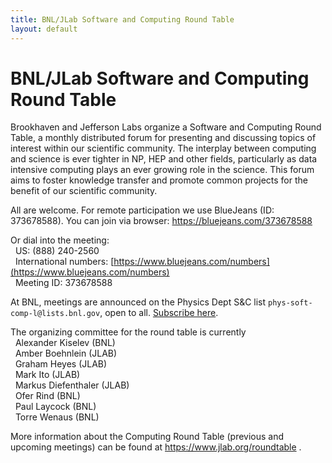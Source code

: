 ```yaml
---
title: BNL/JLab Software and Computing Round Table
layout: default
---
```


# BNL/JLab Software and Computing Round Table

Brookhaven and Jefferson Labs organize a Software and Computing Round Table, a monthly distributed forum for presenting and discussing topics of interest within our scientific community. The interplay between computing and science is ever tighter in NP, HEP and other fields, particularly as data intensive computing plays an ever growing role in the science. This forum aims to foster knowledge transfer and promote common projects for the benefit of our scientific community.

All are welcome. For remote participation we use BlueJeans (ID: 373678588). You can join via browser: <a href="https://bluejeans.com/373678588">https://bluejeans.com/373678588</a>

Or dial into the meeting:
<br> &nbsp; US: (888) 240-2560
<br> &nbsp; International numbers: [https://www.bluejeans.com/numbers](https://www.bluejeans.com/numbers)
<br> &nbsp; Meeting ID: 373678588



At BNL, meetings are announced on the Physics Dept S&C list `phys-soft-comp-l@lists.bnl.gov`, open to all. [Subscribe here](https://lists.bnl.gov/mailman/listinfo/phys-soft-comp-l).

The organizing committee for the round table is currently
<br> &nbsp; Alexander Kiselev (BNL)
<br> &nbsp; Amber Boehnlein (JLAB)
<br> &nbsp; Graham Heyes (JLAB)
<br> &nbsp; Mark Ito (JLAB)
<br> &nbsp; Markus Diefenthaler (JLAB)
<br> &nbsp; Ofer Rind (BNL)
<br> &nbsp; Paul Laycock (BNL)
<br> &nbsp; Torre Wenaus (BNL)


More information about the Computing Round Table (previous and upcoming meetings) can be found at <a href="https://www.jlab.org/roundtable ">https://www.jlab.org/roundtable </a>.
